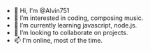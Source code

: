 - 👋 Hi, I’m @Alvin751
- 👀 I’m interested in coding, composing music.
- 🌱 I’m currently learning javascript, node.js.
- 💞️ I’m looking to collaborate on projects.
- 📫 I'm online, most of the time.

<!---
Alvin751/Alvin751 is a ✨ special ✨ repository because its `README.md` (this file) appears on your GitHub profile.
You can click the Preview link to take a look at your changes.
--->

